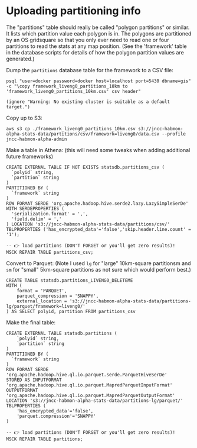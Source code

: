 
Uploading partitioning info
===========================

The "partitions" table should really be called "polygon partitions" or similar. It lists which partition value each polygon is in. The polygons are partitioned by an OS gridsquare so that you only ever need to read one or four partitions to read the stats at any map position. (See the 'framework' table in the database scripts for details of how the polygon partition values are generated.)

Dump the `partitions` database table for the framework to a CSV file:

    psql "user=docker password=docker host=localhost port=5430 dbname=gis" -c "\copy framework_liveng0_partitions_10km to 'framework_liveng0_partitions_10km.csv' csv header"

    (ignore "Warning: No existing cluster is suitable as a default target.")

Copy up to S3:

    aws s3 cp ./framework_liveng0_partitions_10km.csv s3://jncc-habmon-alpha-stats-data/partitions/csv/framework=liveng0/data.csv --profile jncc-habmon-alpha-admin

Make a table in Athena: (this will need some tweaks when adding additional future frameworks)

    CREATE EXTERNAL TABLE IF NOT EXISTS statsdb.partitions_csv (
      `polyid` string,
      `partition` string 
    )
    PARTITIONED BY (
      `framework` string
    )
    ROW FORMAT SERDE 'org.apache.hadoop.hive.serde2.lazy.LazySimpleSerDe'
    WITH SERDEPROPERTIES (
      'serialization.format' = ',',
      'field.delim' = ','
    ) LOCATION 's3://jncc-habmon-alpha-stats-data/partitions/csv/'
    TBLPROPERTIES ('has_encrypted_data'='false','skip.header.line.count' = '1');

    -- 👉 load partitions (DON'T FORGET or you'll get zero results)!
    MSCK REPAIR TABLE partitions_csv;

Convert to Parquet: (Note I used `lg` for "large" 10km-square partitionsm and `sm` for "small" 5km-square partitions as not sure which would perform best.)

    CREATE TABLE statsdb.partitions_LIVENG0_DELETEME
    WITH (
        format = 'PARQUET',
        parquet_compression = 'SNAPPY',
        external_location = 's3://jncc-habmon-alpha-stats-data/partitions-lg/parquet/framework=liveng0/'
    ) AS SELECT polyid, partition FROM partitions_csv

Make the final table:

    CREATE EXTERNAL TABLE statsdb.partitions (
        `polyid` string,
        `partition` string
    )
    PARTITIONED BY (
      `framework` string
    )
    ROW FORMAT SERDE 'org.apache.hadoop.hive.ql.io.parquet.serde.ParquetHiveSerDe'
    STORED AS INPUTFORMAT 'org.apache.hadoop.hive.ql.io.parquet.MapredParquetInputFormat'
    OUTPUTFORMAT 'org.apache.hadoop.hive.ql.io.parquet.MapredParquetOutputFormat'
    LOCATION 's3://jncc-habmon-alpha-stats-data/partitions-lg/parquet/'
    TBLPROPERTIES (
        'has_encrypted_data'='false',
        'parquet.compression'='SNAPPY'
    )

    -- 👉 load partitions (DON'T FORGET or you'll get zero results)!
    MSCK REPAIR TABLE partitions;
